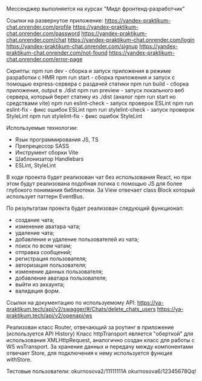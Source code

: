 Мессенджер выполняется на курсах "Мидл фронтенд-разработчик"

Ссылки на развернутое приложение:
https://yandex-praktikum-chat.onrender.com/profile
https://yandex-praktikum-chat.onrender.com/password
https://yandex-praktikum-chat.onrender.com/chat
https://yandex-praktikum-chat.onrender.com/login
https://yandex-praktikum-chat.onrender.com/signup
https://yandex-praktikum-chat.onrender.com/not-found
https://yandex-praktikum-chat.onrender.com/error-page

Скрипты:
npm run dev - сборка и запуск приложения в режиме разработки с HMR
npm run start - сборка приложения и запуск с помощью express-сервера с раздачей статики
npm run build - сборка приложения, output в ./dist
npm run preview - запуск локального веб сервера, который берет статику из ./dist (аналог npm run start но средствами vite)
npm run eslint-check - запуск проверок ESLint
npm run eslint-fix - фикс ошибок ESLint
npm run stylelint-check - запуск проверок StyleLint
npm run stylelint-fix - фикс ошибок StyleLint

Используемые технологии:
- Язык программирования JS, TS
- Препрецессор SASS
- Инструмент сборки Vite
- Шаблонизатор Handlebars
- ESLint, StyleLint

В ходе проекта будет реализован чат без использования React, но при этом будут реализована подобная логика с помощью JS для более глубокого понимания библиотеки.
За View отвечает class Block который использует паттерн EventBus.

По результатам проекта будет реализован следующий функционал:
- создание чата;
- изменение аватара чата;
- удаление чата;
- добавление и удаление пользователей из чата;
- поиск по всем чатам;
- отправка сообщений;
- регистрация пользователя;
- авторизация пользователя;
- изменение данных пользователя;
- добавление аватара пользователя;
- выйти из аккаунта;
- валидация форм.

Ссылки на документацию по используемому API:
https://ya-praktikum.tech/api/v2/swagger/#/Chats/delete_chats_users
https://ya-praktikum.tech/api/v2/openapi/ws

Реализован класс Router, отвечающий за роутинг в приложение (используется API History)
Класс httpTransport является "оберткой" для использования XMLHttpRequest, аналогично создан класс для работы с WS wsTransport.
За хранение данных и передачу между компонентами отвечает Store, для подключения к нему используется функция withStore.

Тестовые пользователи:
okurnosova2/11111111A
okurnosova6/12345678Qq!

